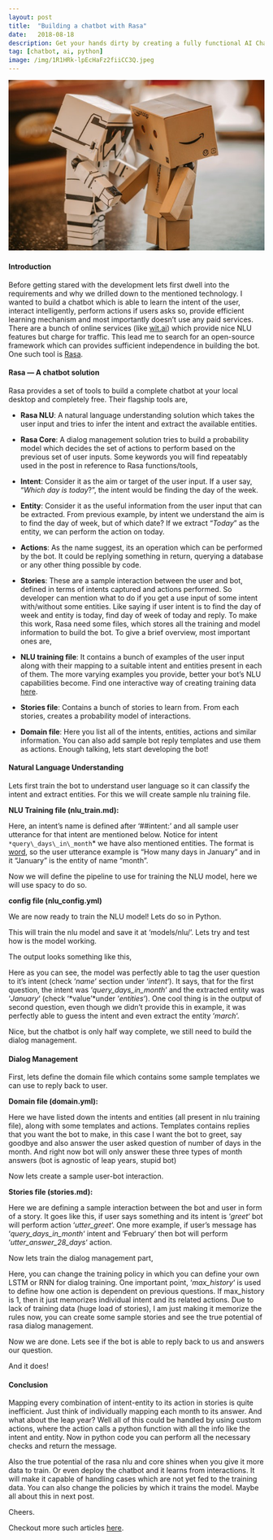```yaml
---
layout:	post
title:	"Building a chatbot with Rasa"
date:	2018-08-18
description: Get your hands dirty by creating a fully functional AI Chatbot
tag: [chatbot, ai, python]
image: /img/1R1HRk-lpEcHaFz2fiiCC3Q.jpeg
---
```


  ![](/img/1R1HRk-lpEcHaFz2fiiCC3Q.jpeg)

#### Introduction

Before getting stared with the development lets first dwell into the requirements and why we drilled down to the mentioned technology. I wanted to build a chatbot which is able to learn the intent of the user, interact intelligently, perform actions if users asks so, provide efficient learning mechanism and most importantly doesn’t use any paid services. There are a bunch of online services (like [wit.ai](https://wit.ai/)) which provide nice NLU features but charge for traffic. This lead me to search for an open-source framework which can provides sufficient independence in building the bot. One such tool is [Rasa](https://rasa.com/).

#### Rasa — A chatbot solution

Rasa provides a set of tools to build a complete chatbot at your local desktop and completely free. Their flagship tools are,

* **Rasa NLU**: A natural language understanding solution which takes the user input and tries to infer the intent and extract the available entities.
* **Rasa Core**: A dialog management solution tries to build a probability model which decides the set of actions to perform based on the previous set of user inputs.
Some keywords you will find repeatably used in the post in reference to Rasa functions/tools,

* **Intent**: Consider it as the aim or target of the user input. If a user say, “*Which day is today*?”, the intent would be finding the day of the week.
* **Entity**: Consider it as the useful information from the user input that can be extracted. From previous example, by intent we understand the aim is to find the day of week, but of which date? If we extract “*Today*” as the entity, we can perform the action on today.
* **Actions**: As the name suggest, its an operation which can be performed by the bot. It could be replying something in return, querying a database or any other thing possible by code.
* **Stories**: These are a sample interaction between the user and bot, defined in terms of intents captured and actions performed. So developer can mention what to do if you get a use input of some intent with/without some entities. Like saying if user intent is to find the day of week and entity is today, find day of week of today and reply.
To make this work, Rasa need some files, which stores all the training and model information to build the bot. To give a brief overview, most important ones are,

* **NLU training file**: It contains a bunch of examples of the user input along with their mapping to a suitable intent and entities present in each of them. The more varying examples you provide, better your bot’s NLU capabilities become. Find one interactive way of creating training data [here](https://rasahq.github.io/rasa-nlu-trainer/).
* **Stories file**: Contains a bunch of stories to learn from. From each stories, creates a probability model of interactions.
* **Domain file**: Here you list all of the intents, entities, actions and similar information. You can also add sample bot reply templates and use them as actions.
Enough talking, lets start developing the bot!

#### Natural Language Understanding

Lets first train the bot to understand user language so it can classify the intent and extract entities. For this we will create sample nlu training file.

**NLU Training file (nlu\_train.md):**

Here, an intent’s name is defined after ‘##intent:’ and all sample user utterance for that intent are mentioned below. Notice for intent `*query\_days\_in\_month`* we have also mentioned entities. The format is [word](entity\_name), so the user utterance example is “How many days in January” and in it “January” is the entity of name “month”.

Now we will define the pipeline to use for training the NLU model, here we will use spacy to do so.

**config file (nlu\_config.yml)**

We are now ready to train the NLU model! Lets do so in Python.

This will train the nlu model and save it at ‘models/nlu/’. Lets try and test how is the model working.

The output looks something like this,

Here as you can see, the model was perfectly able to tag the user question to it’s intent (check ‘*name*‘ section under ‘*intent*‘). It says, that for the first question, the intent was ‘*query\_days\_in\_month*‘ and the extracted entity was ‘*January*‘ (check ‘*value’*under ‘*entities*‘). One cool thing is in the output of second question, even though we didn’t provide this in example, it was perfectly able to guess the intent and even extract the entity ‘*march*‘.

Nice, but the chatbot is only half way complete, we still need to build the dialog management.

#### Dialog Management

First, lets define the domain file which contains some sample templates we can use to reply back to user.

**Domain file (domain.yml):**

Here we have listed down the intents and entities (all present in nlu training file), along with some templates and actions. Templates contains replies that you want the bot to make, in this case I want the bot to greet, say goodbye and also answer the user asked question of number of days in the month. And right now bot will only answer these three types of month answers (bot is agnostic of leap years, stupid bot)

Now lets create a sample user-bot interaction.

**Stories file (stories.md):**

Here we are defining a sample interaction between the bot and user in form of a story. It goes like this, if user says something and its intent is ‘*greet*‘ bot will perform action ‘*utter\_greet*‘. One more example, if user’s message has ‘*query\_days\_in\_month*‘ intent and ‘February’ then bot will perform ‘*utter\_answer\_28\_days*‘ action.

Now lets train the dialog management part,

Here, you can change the training policy in which you can define your own LSTM or RNN for dialog training. One important point, ‘*max\_history*‘ is used to define how one action is dependent on previous questions. If max\_history is 1, then it just memorizes individual intent and its related actions. Due to lack of training data (huge load of stories), I am just making it memorize the rules now, you can create some sample stories and see the true potential of rasa dialog management.

Now we are done. Lets see if the bot is able to reply back to us and answers our question.

And it does!

#### Conclusion

Mapping every combination of intent-entity to its action in stories is quite inefficient. Just think of individually mapping each month to its answer. And what about the leap year? Well all of this could be handled by using custom actions, where the action calls a python function with all the info like the intent and entity. Now in python code you can perform all the necessary checks and return the message.

Also the true potential of the rasa nlu and core shines when you give it more data to train. Or even deploy the chatbot and it learns from interactions. It will make it capable of handling cases which are not yet fed to the training data. You can also change the policies by which it trains the model. Maybe all about this in next post.

Cheers.

Checkout more such articles [here](http://mohitmayank.com).

  